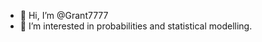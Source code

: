 - 👋 Hi, I’m @Grant7777
- 👀 I’m interested in probabilities and statistical modelling.
<!---
Grant7777/Grant7777 is a ✨ special ✨ repository because its `README.md` (this file) appears on your GitHub profile.
You can click the Preview link to take a look at your changes.
--->
